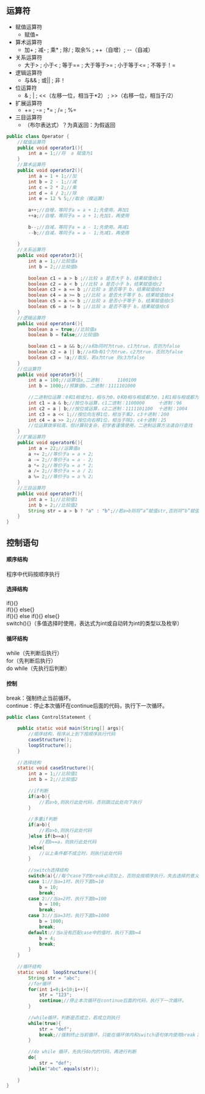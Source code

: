 
## 运算符

- 赋值运算符
    - 赋值=
- 算术运算符
    - 加+ ; 减- ; 乘* ; 除/ ; 取余% ; ++（自增）; --（自减）
- 关系运算符
    - 大于> ; 小于< ; 等于== ; 大于等于>= ; 小于等于<= ; 不等于！=
- 逻辑运算符
    - 与&& ; 或|| ; 非！
- 位运算符
    - & ; | ; <<（左移一位，相当于*2） ; >>（右移一位，相当于/2）
- 扩展运算符
    - += ; -= ; *= ; /= ; %=
- 三目运算符
    - （布尔表达式）？为真返回：为假返回

```java
public class Operator {
	//赋值运算符
	public void operator1(){
		int a = 1;//将  a 赋值为1
	}
	//算术运算符
	public void operator2(){
		int a = 1 + 1;//加
		int b = 2 - 1;//减
		int c = 2 * 2;//乘
		int d = 4 / 2;//除
		int e = 12 % 5;//取余（模运算）
		
		a++;//自增，等同于a = a + 1;先使用，再加1
		++a;//自增，等同于a = a + 1;先加1，再使用
		
		b--;//自减，等同于a = a - 1;先使用，再减1
		--b;//自减，等同于a = a - 1;先减1，再使用
		
	}
	//关系运算符
	public void operator3(){
		int a = 1;//比较值a
		int b = 2;//比较值b
		
		boolean c1 = a > b ;//比较 a 是否大于 b，结果赋值给c1
		boolean c2 = a < b ;//比较 a 是否小于 b，结果赋值给c2
		boolean c3 = a == b ;//比较 a 是否等于 b，结果赋值给c3
		boolean c4 = a >= b ;//比较 a 是否大于等于 b，结果赋值给c4
		boolean c5 = a <= b ;//比较 a 是否小于等于 b，结果赋值给c5
		boolean c6 = a != b ;//比较 a 是否不等于 b，结果赋值给c6
	}
	//逻辑运算符
	public void operator4(){
		boolean a = true;//比较值a
		boolean b = false;//比较值b
		
		boolean c1 = a && b;//a和b同时为true，c1为true，否则为false
		boolean c2 = a || b;//a和b有1个为true，c2为true，否则为false
		boolean c3 = !a;//取反，若a为true 则c3为false
	}
	//位运算符
	public void operator5(){
		int a = 100;//运算值a,二进制：     1100100
		int b = 1000;//预算值b，二进制：1111101000
		
		//二进制位运算：0和1相或为1，相与为0，0和0相与相或都为0，1和1相与相或都为1
		int c1 = a & b;//按位与运算，c1二进制：1100000     十进制：96
		int c2 = a | b;//按位或运算，c2二进制：1111101100  十进制：1004
		int c3 = a << 1;//按位向左移1位，相当于乘2，c3十进制：200
		int c4 = a >> 2;//按位向右移1位，相当于除2，c4十进制：25
		//位运算效率较高，但计算较复杂，初学者谨慎使用，二进制运算方法请自行查找
	}
	//扩展运算符
	public void operator6(){
		int a = 22;//运算值a
		a += 2;//等价于a = a + 2;
		a -= 2;//等价于a = a - 2;
		a *= 2;//等价于a = a * 2;
		a /= 2;//等价于a = a / 2;
		a %= 2;//等价于a = a % 2;
	}
	//三目运算符
	public void operator7(){
		int a = 1;//比较值1
		int b = 2;//比较值2
		String str = a > b ? "a" : "b";//若a>b则将“a”赋值str,否则将“b”赋值str 
	}
}
```

## 控制语句

#### 顺序结构

程序中代码按顺序执行

#### 选择结构

if(){} <br>
if(){} else{} <br>
if(){} else if(){}	else{} <br>
switch(){}（多值选择时使用，表达式为int或自动转为int的类型以及枚举）

#### 循环结构


while（先判断后执行）<br>
for（先判断后执行）<br>
do	while（先执行后判断）



#### 控制

break：强制终止当前循环。<br>
continue：停止本次循环在continue后面的代码，执行下一次循环。


```java
public class ControlStatement {

	public static void main(String[] args){
		//顺序结构，程序从上到下按顺序执行代码
		caseStructure();
		loopStructure();
	}
	
	//选择结构
	static void caseStructure(){
		int a = 1;//比较值1
		int b = 2;//比较值2
		
		//if判断
		if(a>b){
			//若a>b,则执行此处代码，否则跳过此处向下执行
		}
		
		//多重if判断
		if(a>b){
			//若a>b,则执行此处代码
		}else if(b==a){
			//若b==a，则执行此处代码
		}else{
			//以上条件都不成立时，则执行此处代码
		}
		
		//switch选择结构
		switch(a){//每个case下的break必须加上，否则会按顺序执行，失去选择的意义
		case 1://当a=1时，执行下面b=10
			b = 10;
			break;
		case 2://当a=2时，执行下面b=100
			b = 100;
			break;
		case 3://当a=3时，执行下面b=1000
			b = 1000;
			break;
		default://当a没有匹配case中的值时，执行下面b=4
			b = 4;
			break;
		}
	}
	
	//循环结构
	static void  loopStructure(){
		String str = "abc";
		//for循环
		for(int i=0;i<10;i++){
			str = "123";
			continue;//停止本次循环在continue后面的代码，执行下一次循环。
		}
		
		//while循环，判断是否成立，若成立则执行
		while(true){
			str = "def";
			break;//强制终止当前循环，只能在循环体内和switch语句体内使用break；
		}
		
		//do while 循环，先执行do内的代码，再进行判断
		do{
			str = "def";
		}while("abc".equals(str));
		
	}
}
```

